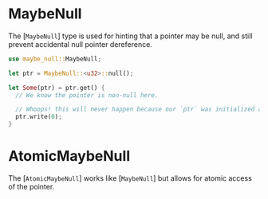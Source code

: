 # MaybeNull

The [`MaybeNull`] type is used for hinting that a pointer may be null, and still prevent accidental null pointer dereference.

```rs
use maybe_null::MaybeNull;

let ptr = MaybeNull::<u32>::null();

let Some(ptr) = ptr.get() {
  // We know the pointer is non-null here.

  // Whoops! this will never happen because our `ptr` was initialized as null!
  ptr.write(0);
}
``` 

# AtomicMaybeNull

The [`AtomicMaybeNull`] works like [`MaybeNull`] but allows for atomic access of the pointer.


